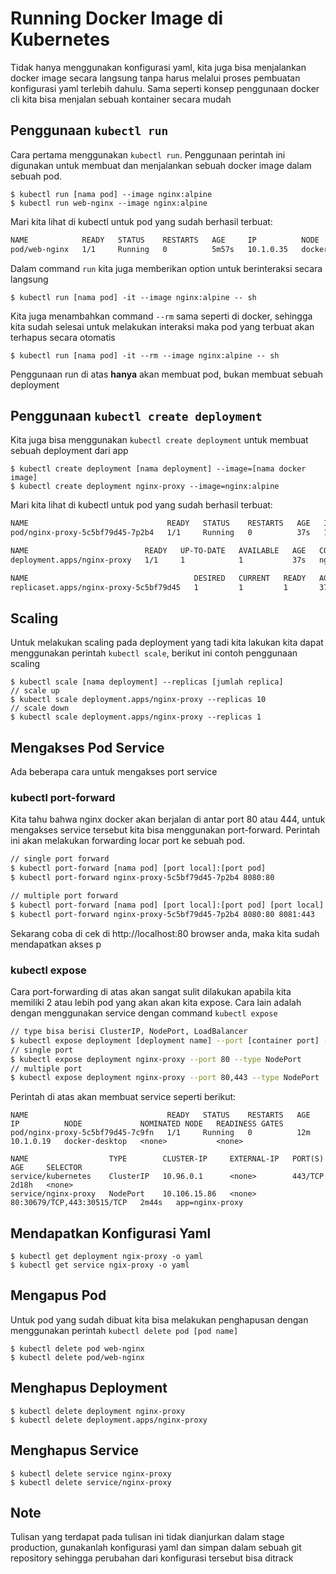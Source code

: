 # Running Docker Image di Kubernetes

Tidak hanya menggunakan konfigurasi yaml, kita juga bisa menjalankan docker image secara langsung tanpa harus 
melalui proses pembuatan konfigurasi yaml terlebih dahulu. Sama seperti konsep penggunaan docker cli kita
bisa menjalan sebuah kontainer secara mudah

## Penggunaan `kubectl run`

Cara pertama menggunakan `kubectl run`. Penggunaan perintah ini digunakan untuk membuat dan menjalankan 
sebuah docker image dalam sebuah pod. 

```
$ kubectl run [nama pod] --image nginx:alpine
$ kubectl run web-nginx --image nginx:alpine
```

Mari kita lihat di kubectl untuk pod yang sudah berhasil terbuat:

```sh
NAME            READY   STATUS    RESTARTS   AGE     IP          NODE             NOMINATED NODE   READINESS GATES
pod/web-nginx   1/1     Running   0          5m57s   10.1.0.35   docker-desktop   <none>           <none>
```

Dalam command `run` kita juga memberikan option untuk berinteraksi secara langsung

```
$ kubectl run [nama pod] -it --image nginx:alpine -- sh
```

Kita juga menambahkan command `--rm` sama seperti di docker, sehingga kita sudah selesai untuk melakukan
interaksi maka pod yang terbuat akan terhapus secara otomatis

```
$ kubectl run [nama pod] -it --rm --image nginx:alpine -- sh
```

Penggunaan run di atas **hanya** akan membuat pod, bukan membuat sebuah deployment

## Penggunaan `kubectl create deployment`

Kita juga bisa menggunakan `kubectl create deployment` untuk membuat sebuah deployment dari app

```
$ kubectl create deployment [nama deployment] --image=[nama docker image]
$ kubectl create deployment nginx-proxy --image=nginx:alpine
```

Mari kita lihat di kubectl untuk pod yang sudah berhasil terbuat:

```sh
NAME                               READY   STATUS    RESTARTS   AGE   IP          NODE             NOMINATED NODE   READINESS GATES
pod/nginx-proxy-5c5bf79d45-7p2b4   1/1     Running   0          37s   10.1.0.37   docker-desktop   <none>           <none>

NAME                          READY   UP-TO-DATE   AVAILABLE   AGE   CONTAINERS   IMAGES         SELECTOR
deployment.apps/nginx-proxy   1/1     1            1           37s   nginx        nginx:alpine   app=nginx-proxy

NAME                                     DESIRED   CURRENT   READY   AGE   CONTAINERS   IMAGES         SELECTOR
replicaset.apps/nginx-proxy-5c5bf79d45   1         1         1       37s   nginx        nginx:alpine   app=nginx-proxy,pod-template-hash=5c5bf79d45
```

## Scaling

Untuk melakukan scaling pada deployment yang tadi kita lakukan kita dapat menggunakan perintah `kubectl scale`,  berikut ini
contoh penggunaan scaling 

```
$ kubectl scale [nama deployment] --replicas [jumlah replica]
// scale up
$ kubectl scale deployment.apps/nginx-proxy --replicas 10
// scale down
$ kubectl scale deployment.apps/nginx-proxy --replicas 1
```


## Mengakses Pod Service

Ada beberapa cara untuk mengakses port service

### kubectl port-forward

Kita tahu bahwa nginx docker akan berjalan di antar port 80 atau 444, untuk mengakses service tersebut kita bisa menggunakan
port-forward. Perintah ini akan melakukan forwarding locar port ke sebuah pod. 

```sh
// single port forward
$ kubectl port-forward [nama pod] [port local]:[port pod]
$ kubectl port-forward nginx-proxy-5c5bf79d45-7p2b4 8080:80

// multiple port forward
$ kubectl port-forward [nama pod] [port local]:[port pod] [port local]:[port pod]
$ kubectl port-forward nginx-proxy-5c5bf79d45-7p2b4 8080:80 8081:443
```

Sekarang coba di cek di http://localhost:80 browser anda, maka kita sudah mendapatkan akses p

### kubectl expose 

Cara port-forwarding di atas akan sangat sulit dilakukan apabila kita memiliki 2 atau lebih pod yang akan akan kita expose.
Cara lain adalah dengan menggunakan service dengan command `kubectl expose`

```sh
// type bisa berisi ClusterIP, NodePort, LoadBalancer
$ kubectl expose deployment [deployment name] --port [container port] --type [service type]
// single port
$ kubectl expose deployment nginx-proxy --port 80 --type NodePort
// multiple port
$ kubectl expose deployment nginx-proxy --port 80,443 --type NodePort
```

Perintah di atas akan membuat service seperti berikut:

```
NAME                               READY   STATUS    RESTARTS   AGE   IP          NODE             NOMINATED NODE   READINESS GATES
pod/nginx-proxy-5c5bf79d45-7c9fn   1/1     Running   0          12m   10.1.0.19   docker-desktop   <none>           <none>

NAME                  TYPE        CLUSTER-IP     EXTERNAL-IP   PORT(S)                      AGE     SELECTOR
service/kubernetes    ClusterIP   10.96.0.1      <none>        443/TCP                      2d18h   <none>
service/nginx-proxy   NodePort    10.106.15.86   <none>        80:30679/TCP,443:30515/TCP   2m44s   app=nginx-proxy
```

## Mendapatkan Konfigurasi Yaml

```
$ kubectl get deployment ngix-proxy -o yaml
$ kubectl get service ngix-proxy -o yaml
```

## Mengapus Pod

Untuk pod yang sudah dibuat kita bisa melakukan penghapusan dengan menggunakan perintah `kubectl delete pod [pod name]`

```
$ kubectl delete pod web-nginx
$ kubectl delete pod/web-nginx
```

## Menghapus Deployment

```
$ kubectl delete deployment nginx-proxy
$ kubectl delete deployment.apps/nginx-proxy
```

## Menghapus Service

```
$ kubectl delete service nginx-proxy
$ kubectl delete service/nginx-proxy
```

## Note

Tulisan yang terdapat pada tulisan ini tidak dianjurkan dalam stage production, gunakanlah konfigurasi yaml dan simpan
dalam sebuah git repository sehingga perubahan dari konfigurasi tersebut bisa ditrack

